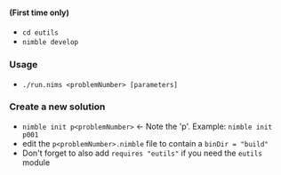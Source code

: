 #### (First time only)
- `cd eutils`
- `nimble develop`

### Usage
- `./run.nims <problemNumber> [parameters]`

### Create a new solution
- `nimble init p<problemNumber>` <- Note the 'p'. Example: `nimble init p001`
- edit the `p<problemNumber>.nimble` file to contain a `binDir = "build"`
- Don't forget to also add `requires "eutils"` if you need the `eutils` module
